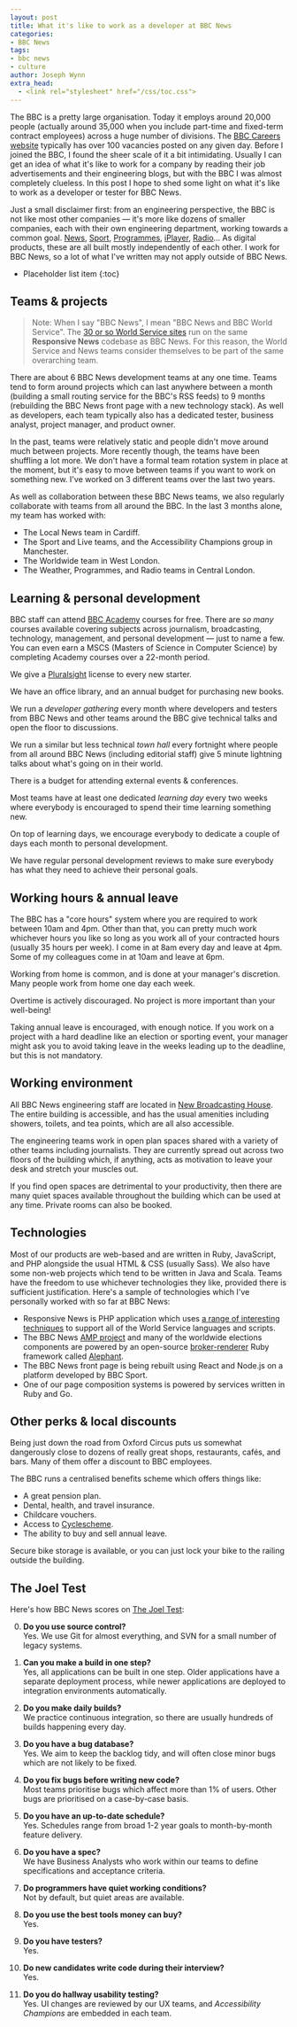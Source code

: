 ```yaml
---
layout: post
title: What it's like to work as a developer at BBC News
categories:
- BBC News
tags:
- bbc news
- culture
author: Joseph Wynn
extra_head:
  - <link rel="stylesheet" href="/css/toc.css">
---
```


The BBC is a pretty large organisation. Today it employs around 20,000 people (actually around 35,000 when you include part-time and fixed-term contract employees) across a huge number of divisions. The [BBC Careers website](http://careerssearch.bbc.co.uk/) typically has over 100 vacancies posted on any given day. Before I joined the BBC, I found the sheer scale of it a bit intimidating. Usually I can get an idea of what it's like to work for a company by reading their job advertisements and their engineering blogs, but with the BBC I was almost completely clueless. In this post I hope to shed some light on what it's like to work as a developer or tester for BBC News.

Just a small disclaimer first: from an engineering perspective, the BBC is not like most other companies — it's more like dozens of smaller companies, each with their own engineering department, working towards a common goal. [News](http://www.bbc.com/news), [Sport](http://www.bbc.com/sport), [Programmes](http://www.bbc.co.uk/programmes), [iPlayer](http://www.bbc.co.uk/iplayer), [Radio](http://www.bbc.co.uk/radio)... As digital products, these are all built mostly independently of each other. I work for BBC News, so a lot of what I've written may not apply outside of BBC News.<!--more-->

* Placeholder list item
{:toc}

## Teams & projects

> Note: When I say "BBC News", I mean "BBC News and BBC World Service". The [30 or so World Service sites](http://www.bbc.co.uk/ws/languages) run on the same **Responsive News** codebase as BBC News. For this reason, the World Service and News teams consider themselves to be part of the same overarching team.

There are about 6 BBC News development teams at any one time. Teams tend to form around projects which can last anywhere between a month (building a small routing service for the BBC's RSS feeds) to 9 months (rebuilding the BBC News front page with a new technology stack). As well as developers, each team typically also has a dedicated tester, business analyst, project manager, and product owner.

In the past, teams were relatively static and people didn't move around much between projects. More recently though, the teams have been shuffling a lot more. We don't have a formal team rotation system in place at the moment, but it's easy to move between teams if you want to work on something new. I've worked on 3 different teams over the last two years.

As well as collaboration between these BBC News teams, we also regularly collaborate with teams from all around the BBC. In the last 3 months alone, my team has worked with:

- The Local News team in Cardiff.
- The Sport and Live teams, and the Accessibility Champions group in Manchester.
- The Worldwide team in West London.
- The Weather, Programmes, and Radio teams in Central London.

## Learning & personal development

BBC staff can attend [BBC Academy](http://www.bbc.co.uk/academy) courses for free. There are _so many_ courses available covering subjects across journalism, broadcasting, technology, management, and personal development — just to name a few. You can even earn a MSCS (Masters of Science in Computer Science) by completing Academy courses over a 22-month period.

We give a [Pluralsight](https://www.pluralsight.com/) license to every new starter.

We have an office library, and an annual budget for purchasing new books.

We run a _developer gathering_ every month where developers and testers from BBC News and other teams around the BBC give technical talks and open the floor to discussions.

We run a similar but less technical _town hall_ every fortnight where people from all around BBC News (including editorial staff) give 5 minute lightning talks about what's going on in their world.

There is a budget for attending external events & conferences.

Most teams have at least one dedicated _learning day_ every two weeks where everybody is encouraged to spend their time learning something new.

On top of learning days, we encourage everybody to dedicate a couple of days each month to personal development.

We have regular personal development reviews to make sure everybody has what they need to achieve their personal goals.

## Working hours & annual leave

The BBC has a "core hours" system where you are required to work between 10am and 4pm. Other than that, you can pretty much work whichever hours you like so long as you work all of your contracted hours (usually 35 hours per week). I come in at 8am every day and leave at 4pm. Some of my colleagues come in at 10am and leave at 6pm.

Working from home is common, and is done at your manager's discretion. Many people work from home one day each week.

Overtime is actively discouraged. No project is more important than your well-being!

Taking annual leave is encouraged, with enough notice. If you work on a project with a hard deadline like an election or sporting event, your manager might ask you to avoid taking leave in the weeks leading up to the deadline, but this is not mandatory.

## Working environment

All BBC News engineering staff are located in [New Broadcasting House](http://www.bbc.co.uk/broadcastinghouse/). The entire building is accessible, and has the usual amenities including showers, toilets, and tea points, which are all also accessible.

The engineering teams work in open plan spaces shared with a variety of other teams including journalists. They are currently spread out across two floors of the building which, if anything, acts as motivation to leave your desk and stretch your muscles out.

If you find open spaces are detrimental to your productivity, then there are many quiet spaces available throughout the building which can be used at any time. Private rooms can also be booked.

## Technologies

Most of our products are web-based and are written in Ruby, JavaScript, and PHP alongside the usual HTML & CSS (usually Sass). We also have some non-web projects which tend to be written in Java and Scala. Teams have the freedom to use whichever technologies they like, provided there is sufficient justification. Here's a sample of technologies which I've personally worked with so far at BBC News:

- Responsive News is PHP application which uses [a range of interesting techniques](http://responsivenews.co.uk/post/123104512468/13-tips-for-making-responsive-web-design) to support all of the World Service languages and scripts.
- The BBC News [AMP project](https://www.ampproject.org/) and many of the worldwide elections components are powered by an open-source [broker-renderer](https://en.wikipedia.org/wiki/Broker_Pattern) Ruby framework called [Alephant](https://github.com/BBC-News/alephant).
- The BBC News front page is being rebuilt using React and Node.js on a platform developed by BBC Sport.
- One of our page composition systems is powered by services written in Ruby and Go.

## Other perks & local discounts

Being just down the road from Oxford Circus puts us somewhat dangerously close to dozens of really great shops, restaurants, cafés, and bars. Many of them offer a discount to BBC employees.

The BBC runs a centralised benefits scheme which offers things like:

- A great pension plan.
- Dental, health, and travel insurance.
- Childcare vouchers.
- Access to [Cyclescheme](https://www.cyclescheme.co.uk/).
- The ability to buy and sell annual leave.

Secure bike storage is available, or you can just lock your bike to the railing outside the building.

## The Joel Test

Here's how BBC News scores on [The Joel Test](https://www.joelonsoftware.com/2000/08/09/the-joel-test-12-steps-to-better-code/):

0. **Do you use source control?**<br>
    Yes. We use Git for almost everything, and SVN for a small number of legacy systems.

0. **Can you make a build in one step?**<br>
    Yes, all applications can be built in one step. Older applications have a separate deployment process, while newer applications are deployed to integration environments automatically.

0. **Do you make daily builds?**<br>
    We practice continuous integration, so there are usually hundreds of builds happening every day.

0. **Do you have a bug database?**<br>
    Yes. We aim to keep the backlog tidy, and will often close minor bugs which are not likely to be fixed.

0. **Do you fix bugs before writing new code?**<br>
    Most teams prioritise bugs which affect more than 1% of users. Other bugs are prioritised on a case-by-case basis.

0. **Do you have an up-to-date schedule?**<br>
    Yes. Schedules range from broad 1-2 year goals to month-by-month feature delivery.

0. **Do you have a spec?**<br>
    We have Business Analysts who work within our teams to define specifications and acceptance criteria.

0. **Do programmers have quiet working conditions?**<br>
    Not by default, but quiet areas are available.

0. **Do you use the best tools money can buy?**<br>
    Yes.

0. **Do you have testers?**<br>
    Yes.

0. **Do new candidates write code during their interview?**<br>
    Yes.

0. **Do you do hallway usability testing?**<br>
    Yes. UI changes are reviewed by our UX teams, and _Accessibility Champions_ are embedded in each team.
